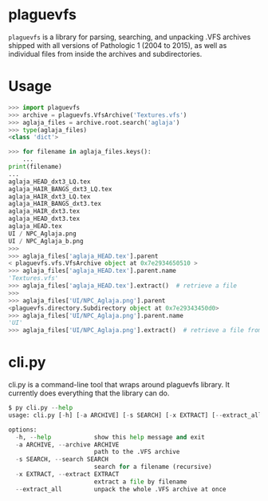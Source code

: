# plaguevfs
`plaguevfs` is a library for parsing, searching, and unpacking .VFS archives shipped with all versions of Pathologic 1
(2004 to 2015), as well as individual files from inside the archives and subdirectories.  
# Usage

```py
>>> import plaguevfs
>>> archive = plaguevfs.VfsArchive('Textures.vfs')
>>> aglaja_files = archive.root.search('aglaja')
>>> type(aglaja_files)
<class 'dict'>

>>> for filename in aglaja_files.keys():
    ...
print(filename)
...
aglaja_HEAD_dxt3_LQ.tex
aglaja_HAIR_BANGS_dxt3_LQ.tex
aglaja_HAIR_dxt3_LQ.tex
aglaja_HAIR_BANGS_dxt3.tex
aglaja_HAIR_dxt3.tex
aglaja_HEAD_dxt3.tex
aglaja_HEAD.tex
UI / NPC_Aglaja.png
UI / NPC_Aglaja_b.png
>>>
>>> aglaja_files['aglaja_HEAD.tex'].parent
< plaguevfs.vfs.VfsArchive object at 0x7e2934650510 >
>>> aglaja_files['aglaja_HEAD.tex'].parent.name
'Textures.vfs'
>>> aglaja_files['aglaja_HEAD.tex'].extract()  # retrieve a file
>>>
>>> aglaja_files['UI/NPC_Aglaja.png'].parent
<plaguevfs.directory.Subdirectory object at 0x7e29343450d0>
>>> aglaja_files['UI/NPC_Aglaja.png'].parent.name
'UI'
>>> aglaja_files['UI/NPC_Aglaja.png'].extract()  # retrieve a file from subdirectory
```

# cli.py
cli.py is a command-line tool that wraps around plaguevfs library. It currently does everything that the library can do.
```py
$ py cli.py --help
usage: cli.py [-h] [-a ARCHIVE] [-s SEARCH] [-x EXTRACT] [--extract_all]

options:
  -h, --help            show this help message and exit
  -a ARCHIVE, --archive ARCHIVE
                        path to the .VFS archive
  -s SEARCH, --search SEARCH
                        search for a filename (recursive)
  -x EXTRACT, --extract EXTRACT
                        extract a file by filename
  --extract_all         unpack the whole .VFS archive at once
```